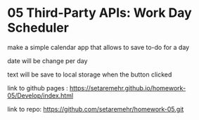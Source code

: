 # 05 Third-Party APIs: Work Day Scheduler

make a simple calendar app that allows to save to-do for a day 

date will be change per day

text will be save to local storage when the button clicked 

link to github pages :
https://setaremehr.github.io/homework-05/Develop/index.html

link to repo:
https://github.com/setaremehr/homework-05.git 